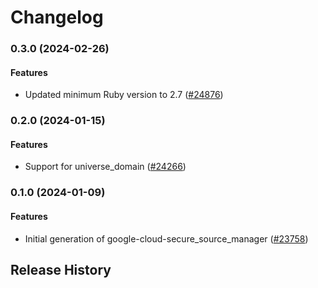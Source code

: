 # Changelog

### 0.3.0 (2024-02-26)

#### Features

* Updated minimum Ruby version to 2.7 ([#24876](https://github.com/googleapis/google-cloud-ruby/issues/24876)) 

### 0.2.0 (2024-01-15)

#### Features

* Support for universe_domain ([#24266](https://github.com/googleapis/google-cloud-ruby/issues/24266)) 

### 0.1.0 (2024-01-09)

#### Features

* Initial generation of google-cloud-secure_source_manager ([#23758](https://github.com/googleapis/google-cloud-ruby/issues/23758)) 

## Release History
